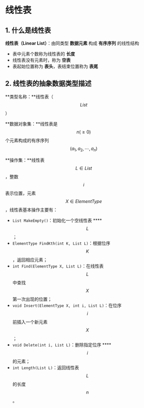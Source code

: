 # 线性表

## 1. 什么是线性表

**线性表（Linear List）**：由同类型 **数据元素** 构成 **有序序列** 的线性结构

* 表中元素个数称为线性表的 **长度**
* 线性表没有元素时，称为 **空表**
* 表起始位置称为 **表头**，表结束位置称为 **表尾**

## 2. 线性表的抽象数据类型描述

**类型名称：**线性表（ $$List$$ ）

**数据对象集：**线性表是 $$n( \ge 0)$$ 个元素构成的有序序列 $$(a_1, a_2, \cdots , a_n)$$ 

**操作集：**线性表 $$L \in List$$ ，整数 $$i$$ 表示位置，元素 $$X \in ElementType$$ ，线性表基本操作主要有：

* `List MakeEmpty()`：初始化一个空线性表 ****$$L$$ ；
* `ElementType FindKth(int K, List L)`：根据位序$$K$$ ，返回相应元素；
* `int Find(ElementType X, List L)`：在线性表$$L$$ 中查找 $$X$$ 第一次出现的位置；
* `void Insert(ElementType X, int i, List L)`：在位序$$i$$ 前插入一个新元素 $$X$$ ；
* `void Delete(int i, List L)`：删除指定位序 ****$$i$$ 的元素；
* `int Length(List L)`：返回线性表 $$L$$ 的长度 $$n$$ 。

